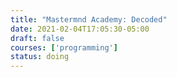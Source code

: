 ```yaml
---
title: "Mastermnd Academy: Decoded"
date: 2021-02-04T17:05:30-05:00
draft: false
courses: ['programming']
status: doing
---
```


